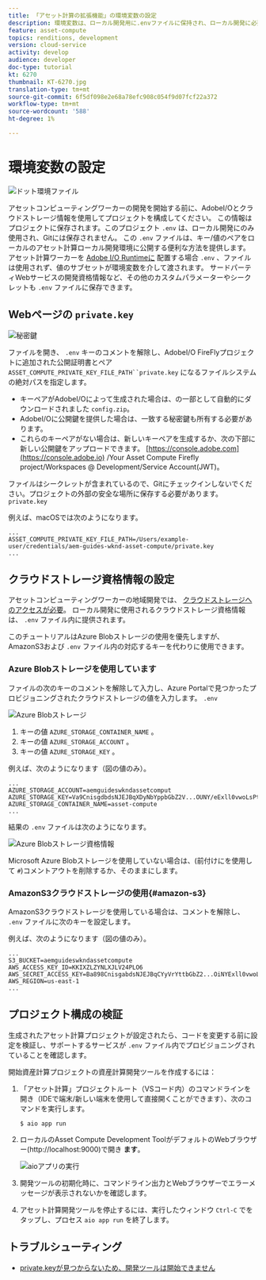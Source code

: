 ```yaml
---
title: 「アセット計算の拡張機能」の環境変数の設定
description: 環境変数は、ローカル開発用に.envファイルに保持され、ローカル開発に必要なAdobeI/O資格情報とクラウドストレージ資格情報を提供するために使用されます。
feature: asset-compute
topics: renditions, development
version: cloud-service
activity: develop
audience: developer
doc-type: tutorial
kt: 6270
thumbnail: KT-6270.jpg
translation-type: tm+mt
source-git-commit: 6f5df098e2e68a78efc908c054f9d07fcf22a372
workflow-type: tm+mt
source-wordcount: '588'
ht-degree: 1%

---
```



#  環境変数の設定

![ドット環境ファイル](assets/environment-variables/dot-env-file.png)

アセットコンピューティングワーカーの開発を開始する前に、AdobeI/Oとクラウドストレージ情報を使用してプロジェクトを構成してください。 この情報はプロジェクトに保存されます。このプロジェクト `.env` は、ローカル開発にのみ使用され、Gitには保存されません。 この `.env` ファイルは、キー/値のペアをローカルのアセット計算ローカル開発環境に公開する便利な方法を提供します。 アセット計算ワーカーを [Adobe I/O Runtimeに](../deploy/runtime.md) 配置する場合 `.env` 、ファイルは使用されず、値のサブセットが環境変数を介して渡されます。 サードパーティWebサービスの開発資格情報など、その他のカスタムパラメーターやシークレットも `.env` ファイルに保存できます。

## Webページの `private.key`

![秘密鍵](assets/environment-variables/private-key.png)

ファイルを開き、 `.env` キーのコメントを解除し、AdobeI/O FireFlyプロジェクトに追加された公開証明書とペア `ASSET_COMPUTE_PRIVATE_KEY_FILE_PATH``private.key` になるファイルシステムの絶対パスを指定します。

+ キーペアがAdobeI/Oによって生成された場合は、の一部として自動的にダウンロードされました `config.zip`。
+ AdobeI/Oに公開鍵を提供した場合は、一致する秘密鍵も所有する必要があります。
+ これらのキーペアがない場合は、新しいキーペアを生成するか、次の下部に新しい公開鍵をアップロードできます。
   [https://console.adobe.com](https://console.adobe.io) /Your Asset Compute Firefly project/Workspaces @ Development/Service Account(JWT)。

ファイルはシークレットが含まれているので、Gitにチェックインしないでください。プロジェクトの外部の安全な場所に保存する必要があります。 `private.key`

例えば、macOSでは次のようになります。

```
...
ASSET_COMPUTE_PRIVATE_KEY_FILE_PATH=/Users/example-user/credentials/aem-guides-wknd-asset-compute/private.key
...
```

## クラウドストレージ資格情報の設定

アセットコンピューティングワーカーの地域開発では、 [クラウドストレージへのアクセスが必要](../set-up/accounts-and-services.md#cloud-storage)。 ローカル開発に使用されるクラウドストレージ資格情報は、 `.env` ファイル内に提供されます。

このチュートリアルはAzure Blobストレージの使用を優先しますが、AmazonS3および `.env` ファイル内の対応するキーを代わりに使用できます。

### Azure Blobストレージを使用しています

ファイルの次のキーのコメントを解除して入力し、Azure Portalで見つかったプロビジョニングされたクラウドストレージの値を入力します。 `.env`

![Azure Blobストレージ](./assets/environment-variables/azure-portal-credentials.png)

1. キーの値 `AZURE_STORAGE_CONTAINER_NAME` 。
1. キーの値 `AZURE_STORAGE_ACCOUNT` 。
1. キーの値 `AZURE_STORAGE_KEY` 。

例えば、次のようになります（図の値のみ）。

```
...
AZURE_STORAGE_ACCOUNT=aemguideswkndassetcomput
AZURE_STORAGE_KEY=Va9CnisgdbdsNJEJBqXDyNbYppbGbZ2V...OUNY/eExll0vwoLsPt/OvbM+B7pkUdpEe7zJhg==
AZURE_STORAGE_CONTAINER_NAME=asset-compute
...
```

結果の `.env` ファイルは次のようになります。

![Azure Blobストレージ資格情報](assets/environment-variables/cloud-storage-credentials.png)

Microsoft Azure Blobストレージを使用していない場合は、(前付けにを使用して `#`)コメントアウトを削除するか、そのままにします。

### AmazonS3クラウドストレージの使用{#amazon-s3}

AmazonS3クラウドストレージを使用している場合は、コメントを解除し、 `.env` ファイルに次のキーを設定します。

例えば、次のようになります（図の値のみ）。

```
...
S3_BUCKET=aemguideswkndassetcompute
AWS_ACCESS_KEY_ID=KKIXZLZYNLXJLV24PLO6
AWS_SECRET_ACCESS_KEY=Ba898CnisgabdsNJEJBqCYyVrYttbGbZ2...OiNYExll0vwoLsPtOv
AWS_REGION=us-east-1
...
```

## プロジェクト構成の検証

生成されたアセット計算プロジェクトが設定されたら、コードを変更する前に設定を検証し、サポートするサービスが `.env` ファイル内でプロビジョニングされていることを確認します。

開始資産計算プロジェクトの資産計算開発ツールを作成するには：

1. 「アセット計算」プロジェクトルート（VSコード内）のコマンドラインを開き（IDEで端末/新しい端末を使用して直接開くことができます）、次のコマンドを実行します。

   ```
   $ aio app run
   ```

1. ローカルのAsset Compute Development ToolがデフォルトのWebブラウザー(http://localhost:9000)で開き __ます__。

   ![aioアプリの実行](assets/environment-variables/aio-app-run.png)

1. 開発ツールの初期化時に、コマンドライン出力とWebブラウザーでエラーメッセージが表示されないかを確認します。
1. アセット計算開発ツールを停止するには、実行したウィンドウ `Ctrl-C` でをタップし、プロセス `aio app run` を終了します。

## トラブルシューティング

+ [private.keyが見つからないため、開発ツールは開始できません](../troubleshooting.md#missing-private-key)
